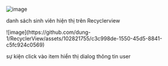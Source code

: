 ![image](https://github.com/dung-1/RecyclerView/assets/102821755/84f71723-4046-458f-89bd-b06b897019db)
<p>danh sách sinh viên hiện thị trên Recyclerview</p>
![image](https://github.com/dung-1/RecyclerView/assets/102821755/c3c998de-1550-45d5-8841-c5fc924c0569)
<p>sự kiện click vào item hiển thị dialog thông tin user</p>
